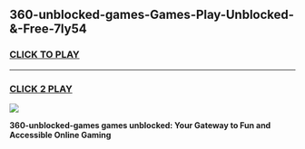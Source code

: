 
## 360-unblocked-games-Games-Play-Unblocked-&-Free-7ly54
<h3>
<a href="https://premium76.site?title=360-unblocked-games&ref=24A">CLICK TO PLAY</a></h3>
<hr>

<h3>
<a href="https://premium76.site?title=360-unblocked-games&ref=24A">CLICK 2 PLAY</a>
  
</h3>

<a href="https://premium76.site?title=360-unblocked-games&ref=24A"><img src="https://clearcache.store/games.png"></a>


**360-unblocked-games games unblocked: Your Gateway to Fun and Accessible Online Gaming**
